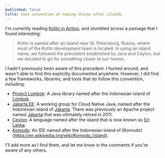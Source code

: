 ```yaml
---
published: false
title: Java convention of naming things after islands
---
```

I'm currently reading [Kotlin in Action](https://www.amazon.com/gp/product/1617293296/ref=oh_aui_detailpage_o01_s00?ie=UTF8&psc=1), and stumbled across a passage that I found interesting:

> Kotlin is named after an island near St. Petersburg, Russia, where most of the Kotlin development team is located. In using an island name, we followed the precedent established by Java and Ceylon, but we decided to go for something closer to our homes.

I hadn't previously been aware of this precedent. I hunted around, and wasn't able to find this explicitly documented anywhere. However, I did find a few frameworks, libraries, and tools that do follow this convention, including:
- [Project Lombok](https://projectlombok.org/): A Java library named after the Indonesian island of [Lombok](https://en.wikipedia.org/wiki/Lombok).
- [Jakarta EE](https://jakarta.ee/): A working group for Cloud Native Java, named after the Indonesian island of [Jakarta](https://en.wikipedia.org/wiki/Jakarta). There was previously an Apache project named [Jakarta](http://jakarta.apache.org/) that was ultimately retired in 2011.
- [Ceylon](https://ceylon-lang.org/): A language named after the island that is now known as [Sri Lanka](https://en.wikipedia.org/wiki/Dominion_of_Ceylon). 
- [Komodo](https://www.activestate.com/komodo-ide): An IDE named after the Indonesian island of [Komodo](https://en.wikipedia.org/wiki/Komodo_(island).

I'll add more as I find them, and let me know in the comments if you're aware of any others.


